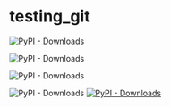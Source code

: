 # testing_git

[![PyPI - Downloads](https://img.shields.io/badge/chat-on%20Telegram-2ba2d9.svg)](https://pypi.org/project/eco2ai/)

![PyPI - Downloads](https://img.shields.io/pypi/dm/lightautoml?color=green&label=PyPI%20downloads&logo=pypi&logoColor=orange&style=plastic)


![PyPI - Downloads](https://img.shields.io/github/stars/sb-ai-lab/eco2ai?style=social)

![PyPI - Downloads](https://img.shields.io/pypi/dm/eco2ai?color=brightgreen)
[![PyPI - Downloads](https://img.shields.io/badge/%20PyPI%20-link%20for%20download-brightgreen)](https://shields.io/category/downloads)


